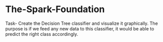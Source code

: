 # The-Spark-Foundation
Task- Create the Decision Tree classifier and visualize it graphically. The purpose is if we feed any new data to this classifier, it would be able to
predict the right class accordingly. 
